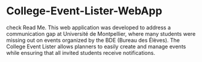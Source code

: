 # College-Event-Lister-WebApp
check Read Me. This web application was developed to address a communication gap at Université de Montpellier, where many students were missing out on events organized by the BDE (Bureau des Élèves). The College Event Lister allows planners to easily create and manage events while ensuring that all invited students receive notifications.

